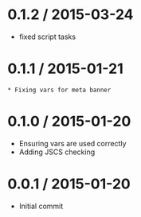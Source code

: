 
0.1.2 / 2015-03-24
==================

  * fixed script tasks

0.1.1 / 2015-01-21
==================

	* Fixing vars for meta banner

0.1.0 / 2015-01-20
==================

  * Ensuring vars are used correctly
  * Adding JSCS checking

0.0.1 / 2015-01-20
==================

  * Initial commit
